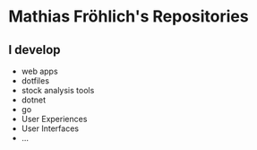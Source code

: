 # Mathias Fröhlich's Repositories

## I develop
- web apps
- dotfiles
- stock analysis tools
- dotnet
- go
- User Experiences
- User Interfaces
- ...
